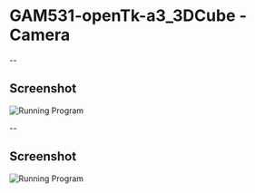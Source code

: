 # GAM531-openTk-a3_3DCube - Camera

   
--
## Screenshot

![Running Program](./)

--
## Screenshot

![Running Program](./)

